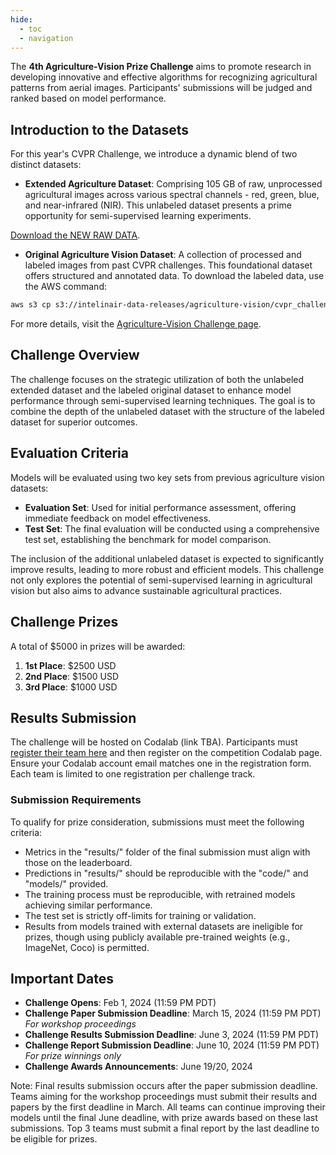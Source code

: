 ```yaml
---
hide:
  - toc
  - navigation 
---
```




The **4th Agriculture-Vision Prize Challenge** aims to promote research in developing innovative and effective algorithms for recognizing agricultural patterns from aerial images. Participants' submissions will be judged and ranked based on model performance.

## Introduction to the Datasets

For this year's CVPR Challenge, we introduce a dynamic blend of two distinct datasets:

- **Extended Agriculture Dataset**: Comprising 105 GB of raw, unprocessed agricultural images across various spectral channels - red, green, blue, and near-infrared (NIR). This unlabeled dataset presents a prime opportunity for semi-supervised learning experiments.

[Download the NEW RAW DATA](https://www.dropbox.com/scl/fo/7yzzc8hqtvaki2y1md6h4/h?rlkey=su71dij6xfb964zfwe1d6kros&dl=0).

- **Original Agriculture Vision Dataset**: A collection of processed and labeled images from past CVPR challenges. This foundational dataset offers structured and annotated data. To download the labeled data, use the AWS command:

```bash
aws s3 cp s3://intelinair-data-releases/agriculture-vision/cvpr_challenge_2021/supervised supervised --no-sign-request --recursive

```

For more details, visit the [Agriculture-Vision Challenge page](https://www.agriculture-vision.com/agriculture-vision-2024/prize-challenge-2024).

## Challenge Overview

The challenge focuses on the strategic utilization of both the unlabeled extended dataset and the labeled original dataset to enhance model performance through semi-supervised learning techniques. The goal is to combine the depth of the unlabeled dataset with the structure of the labeled dataset for superior outcomes.

## Evaluation Criteria

Models will be evaluated using two key sets from previous agriculture vision datasets:

- **Evaluation Set**: Used for initial performance assessment, offering immediate feedback on model effectiveness.
- **Test Set**: The final evaluation will be conducted using a comprehensive test set, establishing the benchmark for model comparison.

The inclusion of the additional unlabeled dataset is expected to significantly improve results, leading to more robust and efficient models. This challenge not only explores the potential of semi-supervised learning in agricultural vision but also aims to advance sustainable agricultural practices.

## Challenge Prizes

A total of $5000 in prizes will be awarded:

1. **1st Place**: $2500 USD
2. **2nd Place**: $1500 USD
3. **3rd Place**: $1000 USD

## Results Submission

The challenge will be hosted on Codalab (link TBA). Participants must [register their team here](#) and then register on the competition Codalab page. Ensure your Codalab account email matches one in the registration form. Each team is limited to one registration per challenge track.

### Submission Requirements

To qualify for prize consideration, submissions must meet the following criteria:

- Metrics in the "results/" folder of the final submission must align with those on the leaderboard.
- Predictions in "results/" should be reproducible with the "code/" and "models/" provided.
- The training process must be reproducible, with retrained models achieving similar performance.
- The test set is strictly off-limits for training or validation.
- Results from models trained with external datasets are ineligible for prizes, though using publicly available pre-trained weights (e.g., ImageNet, Coco) is permitted.

## Important Dates

- **Challenge Opens**: Feb 1, 2024 (11:59 PM PDT)
- **Challenge Paper Submission Deadline**: March 15, 2024 (11:59 PM PDT) *For workshop proceedings*
- **Challenge Results Submission Deadline**: June 3, 2024 (11:59 PM PDT)
- **Challenge Report Submission Deadline**: June 10, 2024 (11:59 PM PDT) *For prize winnings only*
- **Challenge Awards Announcements**: June 19/20, 2024

Note: Final results submission occurs after the paper submission deadline. Teams aiming for the workshop proceedings must submit their results and papers by the first deadline in March. All teams can continue improving their models until the final June deadline, with prize awards based on these last submissions. Top 3 teams must submit a final report by the last deadline to be eligible for prizes.
